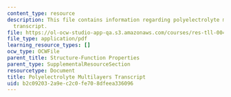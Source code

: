 ```yaml
---
content_type: resource
description: This file contains information regarding polyelectrolyte multilayers
  transcript.
file: https://ol-ocw-studio-app-qa.s3.amazonaws.com/courses/res-tll-004-stem-concept-videos-fall-2013/b2c092032a9ec2c0fe708dfeea336096_MITRES_TLL-004F13_PolyMul.pdf
file_type: application/pdf
learning_resource_types: []
ocw_type: OCWFile
parent_title: Structure-Function Properties
parent_type: SupplementalResourceSection
resourcetype: Document
title: Polyelectrolyte Multilayers Transcript
uid: b2c09203-2a9e-c2c0-fe70-8dfeea336096
---
```

